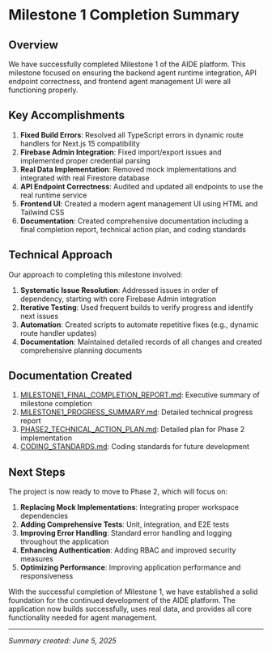 # Milestone 1 Completion Summary

## Overview

We have successfully completed Milestone 1 of the AIDE platform. This milestone focused on ensuring the backend agent runtime integration, API endpoint correctness, and frontend agent management UI were all functioning properly.

## Key Accomplishments

1. **Fixed Build Errors**: Resolved all TypeScript errors in dynamic route handlers for Next.js 15 compatibility
2. **Firebase Admin Integration**: Fixed import/export issues and implemented proper credential parsing
3. **Real Data Implementation**: Removed mock implementations and integrated with real Firestore database
4. **API Endpoint Correctness**: Audited and updated all endpoints to use the real runtime service
5. **Frontend UI**: Created a modern agent management UI using HTML and Tailwind CSS
6. **Documentation**: Created comprehensive documentation including a final completion report, technical action plan, and coding standards

## Technical Approach

Our approach to completing this milestone involved:

1. **Systematic Issue Resolution**: Addressed issues in order of dependency, starting with core Firebase Admin integration
2. **Iterative Testing**: Used frequent builds to verify progress and identify next issues
3. **Automation**: Created scripts to automate repetitive fixes (e.g., dynamic route handler updates)
4. **Documentation**: Maintained detailed records of all changes and created comprehensive planning documents

## Documentation Created

1. [MILESTONE1_FINAL_COMPLETION_REPORT.md](./MILESTONE1_FINAL_COMPLETION_REPORT.md): Executive summary of milestone completion
2. [MILESTONE1_PROGRESS_SUMMARY.md](./MILESTONE1_PROGRESS_SUMMARY.md): Detailed technical progress report
3. [PHASE2_TECHNICAL_ACTION_PLAN.md](./PHASE2_TECHNICAL_ACTION_PLAN.md): Detailed plan for Phase 2 implementation
4. [CODING_STANDARDS.md](./CODING_STANDARDS.md): Coding standards for future development

## Next Steps

The project is now ready to move to Phase 2, which will focus on:

1. **Replacing Mock Implementations**: Integrating proper workspace dependencies
2. **Adding Comprehensive Tests**: Unit, integration, and E2E tests
3. **Improving Error Handling**: Standard error handling and logging throughout the application
4. **Enhancing Authentication**: Adding RBAC and improved security measures
5. **Optimizing Performance**: Improving application performance and responsiveness

With the successful completion of Milestone 1, we have established a solid foundation for the continued development of the AIDE platform. The application now builds successfully, uses real data, and provides all core functionality needed for agent management.

---

_Summary created: June 5, 2025_
